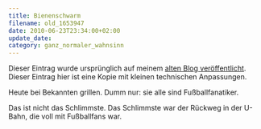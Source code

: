 ```yaml
---
title: Bienenschwarm
filename: old_1653947
date: 2010-06-23T23:34:00+02:00
update_date:
category: ganz_normaler_wahnsinn
---
```

Dieser Eintrag wurde ursprünglich auf meinem [alten Blog veröffentlicht](https://stu.blogger.de/stories/1653947/). Dieser Eintrag hier ist eine Kopie mit kleinen technischen Anpassungen.

Heute bei Bekannten grillen. Dumm nur: sie alle sind Fußballfanatiker.

Das ist nicht das Schlimmste. Das Schlimmste war der Rückweg in der U-Bahn, die voll mit Fußballfans war.
